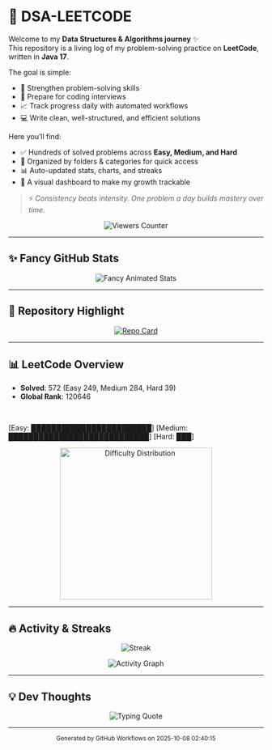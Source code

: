 
# 🚀 DSA-LEETCODE

Welcome to my **Data Structures & Algorithms journey** ✨  
This repository is a living log of my problem-solving practice on **LeetCode**, written in **Java 17**.  

The goal is simple:  
- 🧠 Strengthen problem-solving skills  
- 🎯 Prepare for coding interviews  
- 📈 Track progress daily with automated workflows  
- 💻 Write clean, well-structured, and efficient solutions  

Here you’ll find:
- ✅ Hundreds of solved problems across **Easy, Medium, and Hard**  
- 📂 Organized by folders & categories for quick access  
- 📊 Auto-updated stats, charts, and streaks  
- 🌟 A visual dashboard to make my growth trackable  

> ⚡ *Consistency beats intensity. One problem a day builds mastery over time.*


<p align="center">
  <img src="https://views-counter.vercel.app/badge?pageId=https://github.com/muralimanas30/DSA-LEETCODE&leftColor=000000&rightColor=0adb3f&type=total&label=Viewers&style=none" alt="Viewers Counter" />
</p>

---

## ✨ Fancy GitHub Stats

<p align="center">
  <img src="https://stats.maximjsx.com/api?username=muralimanas30&theme=forest_winter&dark_bg=5&border_radius=10&show_icons=true&title=✨%20DSA%20Progress%20✨&description=LeetCode+&+GitHub+stats+with+animated+background&footer=Keep%20coding%20🔥" alt="Fancy Animated Stats" />
</p>

---

## 📂 Repository Highlight

<p align="center">
  <a href="https://github.com/muralimanas30/DSA-LEETCODE">
    <img src="https://stats.maximjsx.com/api/pin/?username=muralimanas30&repo=DSA-LEETCODE&theme=beach&dark_bg=6&show_icons=true" alt="Repo Card" />
  </a>
</p>

---

## 📊 LeetCode Overview

- **Solved**: 572 (Easy 249, Medium 284, Hard 39)  
- **Global Rank**: 120646  


<br/>

[Easy: ████████████████████████] [Medium: ████████████████████████████] [Hard: ███]
<br/>

<p align="center">
  <img src="leetcode_pie.png" alt="Difficulty Distribution" width="300"/>
</p>

---

## 🔥 Activity & Streaks

<p align="center">
  <img src="https://streak-stats.demolab.com/?user=muralimanas30&theme=tokyonight&hide_border=true" alt="Streak" />
</p>
<p align="center">
  <img src="https://github-readme-activity-graph.vercel.app/graph?username=muralimanas30&theme=tokyo-night&hide_border=true" alt="Activity Graph" />
</p>

---

## 💡 Dev Thoughts

<p align="center">
  <img src="https://readme-typing-svg.herokuapp.com?size=22&duration=4000&color=36BCF7&center=true&width=700&lines=Code.+Debug.+Repeat.;Keep+learning;+keep+improving.;DSA+is+superpower.;Consistency+beats+results." alt="Typing Quote" />
</p>

---

<p align="center">
  <sup>Generated by GitHub Workflows on 2025-10-08 02:40:15</sup>
</p>

